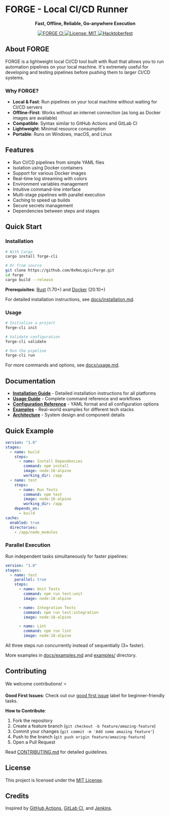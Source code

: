 # FORGE - Local CI/CD Runner

<div align="center">
  <!-- Placeholder for logo, will be added later -->
  <p><strong>Fast, Offline, Reliable, Go-anywhere Execution</strong></p>
  <p>
    <a href="https://github.com/0xReLogic/Forge/actions/workflows/ci.yml">
      <img src="https://github.com/0xReLogic/Forge/actions/workflows/ci.yml/badge.svg" alt="FORGE CI">
    </a>
    <a href="https://opensource.org/licenses/MIT">
      <img src="https://img.shields.io/badge/License-MIT-yellow.svg" alt="License: MIT">
    </a>
    <a href="https://github.com/0xReLogic/Forge/issues?q=is%3Aissue+is%3Aopen+label%3Ahacktoberfest">
      <img src="https://img.shields.io/badge/Hacktoberfest-Friendly-orange" alt="Hacktoberfest">
    </a>
  </p>
</div>

## About FORGE

FORGE is a lightweight local CI/CD tool built with Rust that allows you to run automation pipelines on your local machine. It's extremely useful for developing and testing pipelines before pushing them to larger CI/CD systems.

### Why FORGE?

- **Local & Fast**: Run pipelines on your local machine without waiting for CI/CD servers
- **Offline-First**: Works without an internet connection (as long as Docker images are available)
- **Compatible**: Syntax similar to GitHub Actions and GitLab CI
- **Lightweight**: Minimal resource consumption
- **Portable**: Runs on Windows, macOS, and Linux

## Features

- Run CI/CD pipelines from simple YAML files
- Isolation using Docker containers
- Support for various Docker images
- Real-time log streaming with colors
- Environment variables management
- Intuitive command-line interface
- Multi-stage pipelines with parallel execution
- Caching to speed up builds
- Secure secrets management
- Dependencies between steps and stages

## Quick Start

### Installation

```bash
# With Cargo
cargo install forge-cli

# Or from source
git clone https://github.com/0xReLogic/Forge.git
cd forge
cargo build --release
```

**Prerequisites**: [Rust](https://www.rust-lang.org/tools/install) (1.70+) and [Docker](https://docs.docker.com/get-docker/) (20.10+)

For detailed installation instructions, see [docs/installation.md](docs/installation.md).

### Usage

```bash
# Initialize a project
forge-cli init

# Validate configuration
forge-cli validate

# Run the pipeline
forge-cli run
```

For more commands and options, see [docs/usage.md](docs/usage.md).

## Documentation

- **[Installation Guide](docs/installation.md)** - Detailed installation instructions for all platforms
- **[Usage Guide](docs/usage.md)** - Complete command reference and workflows
- **[Configuration Reference](docs/configuration.md)** - YAML format and all configuration options
- **[Examples](docs/examples.md)** - Real-world examples for different tech stacks
- **[Architecture](docs/architecture.md)** - System design and component details

## Quick Example

```yaml
version: "1.0"
stages:
  - name: build
    steps:
      - name: Install Dependencies
        command: npm install
        image: node:16-alpine
        working_dir: /app
  - name: test
    steps:
      - name: Run Tests
        command: npm test
        image: node:16-alpine
        working_dir: /app
    depends_on:
      - build
cache:
  enabled: true
  directories:
    - /app/node_modules
```

### Parallel Execution

Run independent tasks simultaneously for faster pipelines:

```yaml
version: "1.0"
stages:
  - name: test
    parallel: true
    steps:
      - name: Unit Tests
        command: npm run test:unit
        image: node:18-alpine

      - name: Integration Tests
        command: npm run test:integration
        image: node:18-alpine

      - name: Lint
        command: npm run lint
        image: node:18-alpine
```

All three steps run concurrently instead of sequentially (3× faster).

More examples in [docs/examples.md](docs/examples.md) and [examples/](examples/) directory.

## Contributing

We welcome contributions! ⭐

**Good First Issues**: Check out our [good first issue](https://github.com/0xReLogic/Forge/labels/good%20first%20issue) label for beginner-friendly tasks.

**How to Contribute**:
1. Fork the repository
2. Create a feature branch (`git checkout -b feature/amazing-feature`)
3. Commit your changes (`git commit -m 'Add some amazing feature'`)
4. Push to the branch (`git push origin feature/amazing-feature`)
5. Open a Pull Request

Read [CONTRIBUTING.md](CONTRIBUTING.md) for detailed guidelines.

## License

This project is licensed under the [MIT License](LICENSE).

## Credits

Inspired by [GitHub Actions](https://github.com/features/actions), [GitLab CI](https://docs.gitlab.com/ee/ci/), and [Jenkins](https://www.jenkins.io/).
